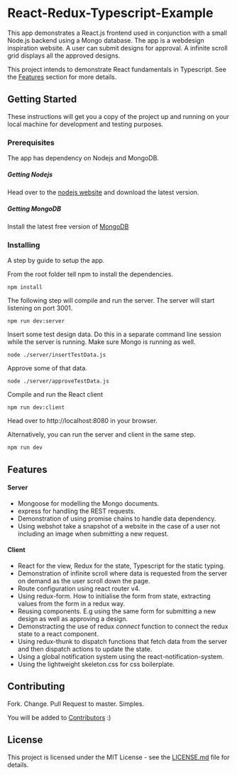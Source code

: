 # React-Redux-Typescript-Example

This app demonstrates a React.js frontend used in conjunction with a small Node.js backend using a Mongo database.
The app is a webdesign inspiration website. A user can submit designs for approval. A infinite scroll grid displays all the approved designs.

This project intends to demonstrate React fundamentals in Typescript. See the [Features](##Features) section for more details.

## Getting Started

These instructions will get you a copy of the project up and running on your local machine for development and testing purposes.

### Prerequisites

The app has dependency on Nodejs and MongoDB.

##### Getting Nodejs
Head over to the [nodejs website](https://nodejs.org/en/) and download the latest version.

##### Getting MongoDB
Install the latest free version of [MongoDB](https://www.mongodb.com/download-center#community)


### Installing

A step by guide to setup the app.

From the root folder tell npm to install the dependencies.
```
npm install
```
The following step will compile and run the server. The server will start listening on port 3001.
```
npm run dev:server
```
Insert some test design data. Do this in a separate command line session while the server is running. Make sure Mongo is running as well.
```
node ./server/insertTestData.js
```
Approve some of that data.
```
node ./server/approveTestData.js
```
Compile and run the React client
```
npm run dev:client
```
Head over to http://localhost:8080 in your browser.

Alternatively, you can run the server and client in the same step.
```
npm run dev
```

## Features

#### Server
* Mongoose for modelling the Mongo documents.
* express for handling the REST requests.
* Demonstration of using promise chains to handle data dependency.
* Using webshot take a snapshot of a website in the case of a user not including an image when submitting a new request.

#### Client
* React for the view, Redux for the state, Typescript for the static typing.
* Demonstration of infinite scroll where data is requested from the server on demand as the user scroll down the page.
* Route configuration using react router v4.
* Using redux-form. How to initialise the form from state, extracting values from the form in a redux way.
* Reusing components. E.g using the same form for submitting a new design as well as approving a design.
* Demonstracting the use of redux *connect* function to connect the redux state to a react component.
* Using redux-thunk to dispatch functions that fetch data from the server and then dispatch actions to update the state.
* Using a global notification system using the react-notification-system.
* Using the lightweight skeleton.css for css boilerplate.

## Contributing

Fork. Change. Pull Request to master. Simples. 

You will be added to [Contributors](Contributors.md) :)

## License

This project is licensed under the MIT License - see the [LICENSE.md](LICENSE.md) file for details.
